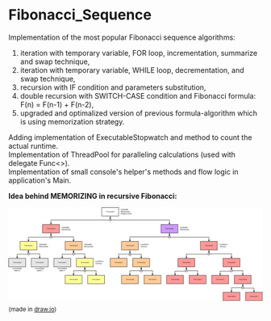 # Fibonacci_Sequence
Implementation of the most popular Fibonacci sequence algorithms:

1. iteration with temporary variable, FOR loop, incrementation, summarize and swap technique,
2. iteration with temporary variable, WHILE loop, decrementation, and swap technique,
3. recursion with IF condition and parameters substitution,
4. double recursion with SWITCH-CASE condition and Fibonacci formula: F(n) = F(n-1) + F(n-2),
5. upgraded and optimalized version of previous formula-algorithm which is using memorization strategy.

Adding implementation of ExecutableStopwatch and method to count the actual runtime.<br>
Implementation of ThreadPool for paralleling calculations (used with delegate Func<>).<br>
Implementation of small console's helper's methods and flow logic in application's Main.<br>

**Idea behind MEMORIZING in recursive Fibonacci:**

![Fibonacci graph](Images/Fibonacci%20recursion%20memorize%20strategy.png "Fibonacci graph")
<sub>(made in [draw.io](https://www.draw.io/))</sub>
